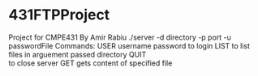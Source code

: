 # 431FTPProject
Project for CMPE431 By Amir Rabiu
./server -d directory -p port -u passwordFile
Commands:
USER username password
  to login
LIST
  to list files in arguement passed directory
QUIT  
  to close server
GET 
  gets content of specified file

